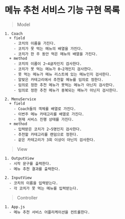 # 메뉴 추천 서비스 기능 구현 목록

> Model

    1. Coach
      + field
        - 코치의 이름을 가진다.
        - 코치가 못 먹는 메뉴의 배열을 가진다.
        - 코치가 한 주 동안 먹은 메뉴의 배열을 가진다.
      + method
        - 코치의 이름이 2~4글자인지 검사한다.
        - 코치가 못 먹는 메뉴가 0~2개인지 검사한다.
        - 못 먹는 메뉴가 메뉴 리스트에 있는 메뉴인지 검사한다.
        - 알맞은 카테고리에서 추천할 메뉴를 임의로 정한다.
        - 임의로 정한 추천 메뉴가 못먹는 메뉴가 아닌지 검사한다.
        - 임의로 정한 추천 메뉴가 중복되는 메뉴가 아닌지 검사한다.

    2. MenuService
      + field
        - Coach들의 객체를 배열로 가진다.
        - 이번주 메뉴 카테고리를 배열로 가진다.
        - 현재 서비스 진행 상태를 가진다.
      + method
        - 입력받은 코치가 2~5명인지 검사한다.
        - 추천할 카테고리를 랜덤으로 정한다.
        - 같은 카테고리가 3회 이상이 아닌지 검사한다.

> View

    1. OutputView
      - 시작 문구를 출력한다.
      - 메뉴 추천 결과를 출력한다.

    2. InputView
      - 코치의 이름을 입력받는다.
      - 각 코치가 못 먹는 메뉴를 입력받는다.

> Controller

    1. App.js
      - 메뉴 추천 서비스 어플리케이션을 컨트롤한다.
